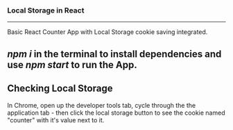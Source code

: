 ### Local Storage in React
---

Basic React Counter App with Local Storage cookie saving integrated.

_npm i_ in the terminal to install dependencies and use *npm start* to run the App.
---

## Checking Local Storage

 In Chrome, open up the developer tools tab, cycle through the the application tab - then click the local storage button to see the cookie named "counter" with it's value next to it.
